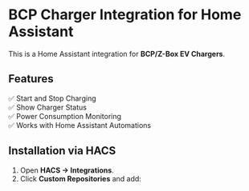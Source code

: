 # BCP Charger Integration for Home Assistant

This is a Home Assistant integration for **BCP/Z-Box EV Chargers**.

## Features
✅ Start and Stop Charging  
✅ Show Charger Status  
✅ Power Consumption Monitoring  
✅ Works with Home Assistant Automations  

## Installation via HACS
1. Open **HACS → Integrations**.
2. Click **Custom Repositories** and add:
